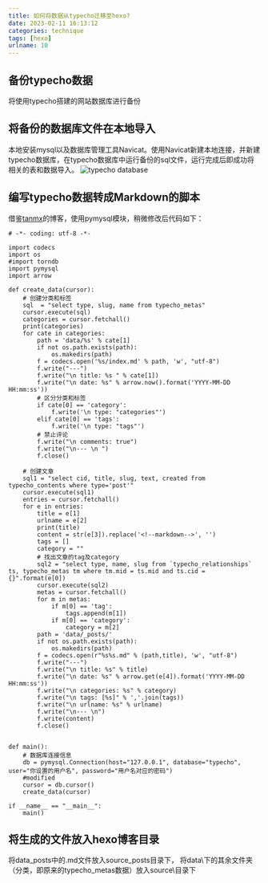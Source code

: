 ```yaml
---
title: 如何将数据从typecho迁移至hexo?
date: 2023-02-11 16:13:12
categories: technique
tags: [hexo]
urlname: 10
---
```


## 备份typecho数据


将使用typecho搭建的网站数据库进行备份

## 将备份的数据库文件在本地导入

本地安装mysql以及数据库管理工具Navicat。使用Navicat新建本地连接，并新建typecho数据库，在typecho数据库中运行备份的sql文件，运行完成后即成功将相关的表和数据导入。
![typecho database][1]

## 编写typecho数据转成Markdown的脚本

借鉴[tanmx][2]的博客，使用pymysql模块，稍微修改后代码如下：
```
# -*- coding: utf-8 -*-

import codecs
import os
#import torndb
import pymysql
import arrow

def create_data(cursor):
    # 创建分类和标签
    sql  = "select type, slug, name from typecho_metas"
    cursor.execute(sql)
    categories = cursor.fetchall()
    print(categories)
    for cate in categories:
        path = 'data/%s' % cate[1]
        if not os.path.exists(path):
            os.makedirs(path)
        f = codecs.open('%s/index.md' % path, 'w', "utf-8")
        f.write("---")
        f.write("\n title: %s " % cate[1])
        f.write("\n date: %s" % arrow.now().format('YYYY-MM-DD HH:mm:ss'))
        # 区分分类和标签
        if cate[0] == 'category':
            f.write('\n type: "categories"')
        elif cate[0] == 'tags':
            f.write('\n type: "tags"')
        # 禁止评论
        f.write("\n comments: true")
        f.write("\n--- \n ")
        f.close()

    # 创建文章
    sql1 = "select cid, title, slug, text, created from typecho_contents where type='post'"
    cursor.execute(sql1)
    entries = cursor.fetchall()
    for e in entries:
        title = e[1]
        urlname = e[2]
        print(title)
        content = str(e[3]).replace('<!--markdown-->', '')
        tags = []
        category = ""
        # 找出文章的tag及category
        sql2 = "select type, name, slug from `typecho_relationships` ts, typecho_metas tm where tm.mid = ts.mid and ts.cid = {}".format(e[0])
        cursor.execute(sql2)
        metas = cursor.fetchall()
        for m in metas:
            if m[0] == 'tag':
                tags.append(m[1])
            if m[0] == 'category':
                category = m[2]
        path = 'data/_posts/'
        if not os.path.exists(path):
            os.makedirs(path)
        f = codecs.open(r"%s%s.md" % (path,title), 'w', "utf-8")
        f.write("---")
        f.write("\n title: %s" % title)
        f.write("\n date: %s" % arrow.get(e[4]).format('YYYY-MM-DD HH:mm:ss'))
        f.write("\n categories: %s" % category)
        f.write("\n tags: [%s]" % ','.join(tags))
        f.write("\n urlname: %s" % urlname)
        f.write("\n--- \n")
        f.write(content)
        f.close()


def main():
    # 数据库连接信息
    db = pymysql.Connection(host="127.0.0.1", database="typecho", user="你设置的用户名", password="用户名对应的密码")
    #modified
    cursor = db.cursor()
    create_data(cursor)

if __name__ == "__main__":
    main()
```

## 将生成的文件放入hexo博客目录

将data\_posts中的.md文件放入source\_posts目录下，
将data\下的其余文件夹（分类，即原来的typecho_metas数据）放入source\目录下








  [1]: https://cdn.jsdelivr.net/gh/etamsylate-pupu/Image-host/blogImg/tech/typecho_database.png
  [2]: https://www.tinymind.net.cn/articles/f902089fb99b43
